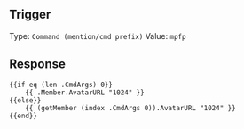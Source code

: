 ## Trigger
Type: `Command (mention/cmd prefix)`
Value: `mpfp`

## Response
```
{{if eq (len .CmdArgs) 0}}
	{{ .Member.AvatarURL "1024" }}
{{else}}
	{{ (getMember (index .CmdArgs 0)).AvatarURL "1024" }}
{{end}}
```
